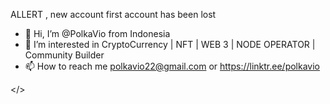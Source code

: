 ALLERT , new account first account has been lost 


- 👋 Hi, I’m @PolkaVio from Indonesia 
- 👀 I’m interested in CryptoCurrency | NFT | WEB 3 | NODE OPERATOR | Community Builder
- 📫 How to reach me polkavio22@gmail.com or https://linktr.ee/polkavio


</> 



<!---
PolkaVio/PolkaVio is a ✨ special ✨ repository because its `README.md` (this file) appears on your GitHub profile.
You can click the Preview link to take a look at your changes.
--->

